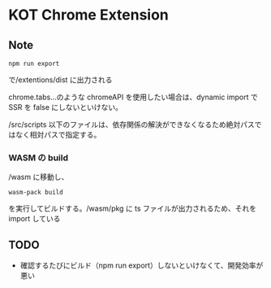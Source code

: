 # KOT Chrome Extension

## Note

```
npm run export
```

で/extentions/dist に出力される

chrome.tabs...のような chromeAPI を使用したい場合は、dynamic import で SSR を false にしないといけない。

/src/scripts 以下のファイルは、依存関係の解決ができなくなるため絶対パスではなく相対パスで指定する。

### WASM の build

/wasm に移動し、

```
wasm-pack build
```

を実行してビルドする。/wasm/pkg に ts ファイルが出力されるため、それを import している

## TODO

- 確認するたびにビルド（npm run export）しないといけなくて、開発効率が悪い

